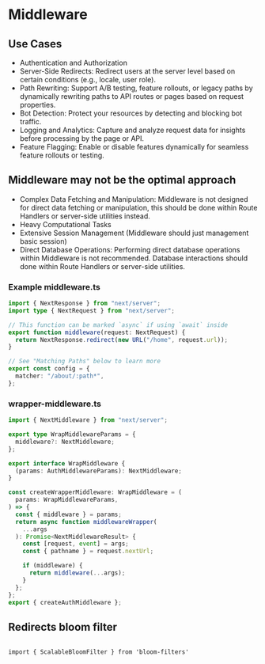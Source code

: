 # Middleware

## Use Cases

- Authentication and Authorization
- Server-Side Redirects: Redirect users at the server level based on certain conditions (e.g., locale, user role).
- Path Rewriting: Support A/B testing, feature rollouts, or legacy paths by dynamically rewriting paths to API routes or pages based on request properties.
- Bot Detection: Protect your resources by detecting and blocking bot traffic.
- Logging and Analytics: Capture and analyze request data for insights before processing by the page or API.
- Feature Flagging: Enable or disable features dynamically for seamless feature rollouts or testing.

## Middleware may not be the optimal approach

- Complex Data Fetching and Manipulation: Middleware is not designed for direct data fetching or manipulation, this should be done within Route Handlers or server-side utilities instead.
- Heavy Computational Tasks
- Extensive Session Management (Middleware should just management basic session)
- Direct Database Operations: Performing direct database operations within Middleware is not recommended. Database interactions should done within Route Handlers or server-side utilities.

### Example middleware.ts

```typescript
import { NextResponse } from "next/server";
import type { NextRequest } from "next/server";

// This function can be marked `async` if using `await` inside
export function middleware(request: NextRequest) {
  return NextResponse.redirect(new URL("/home", request.url));
}

// See "Matching Paths" below to learn more
export const config = {
  matcher: "/about/:path*",
};
```

### wrapper-middleware.ts

```typescript
import { NextMiddleware } from "next/server";

export type WrapMiddlewareParams = {
  middleware?: NextMiddleware;
};

export interface WrapMiddleware {
  (params: AuthMiddlewareParams): NextMiddleware;
}

const createWrapperMiddleware: WrapMiddleware = (
  params: WrapMiddlewareParams,
) => {
  const { middleware } = params;
  return async function middlewareWrapper(
    ...args
  ): Promise<NextMiddlewareResult> {
    const [request, event] = args;
    const { pathname } = request.nextUrl;

    if (middleware) {
      return middleware(...args);
    }
  };
};
export { createAuthMiddleware };
```

## Redirects bloom filter

```

import { ScalableBloomFilter } from 'bloom-filters'
```